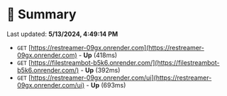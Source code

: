 # 📖 Summary
Last updated: **5/13/2024, 4:49:14 PM**

- `GET` [https://restreamer-09gx.onrender.com](https://restreamer-09gx.onrender.com) - **Up** (418ms)
- `GET` [https://filestreambot-b5k6.onrender.com/](https://filestreambot-b5k6.onrender.com/) - **Up** (392ms)
- `GET` [https://restreamer-09gx.onrender.com/ui](https://restreamer-09gx.onrender.com/ui) - **Up** (693ms)

